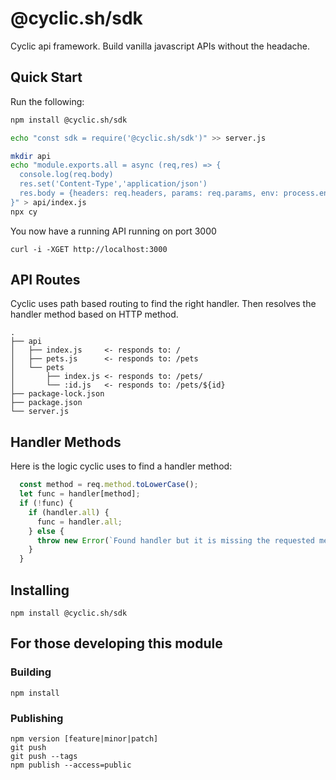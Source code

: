 # @cyclic.sh/sdk

Cyclic api framework. Build vanilla javascript APIs without the headache.

## Quick Start

Run the following:

```sh
npm install @cyclic.sh/sdk

echo "const sdk = require('@cyclic.sh/sdk')" >> server.js

mkdir api
echo "module.exports.all = async (req,res) => {
  console.log(req.body)
  res.set('Content-Type','application/json')
  res.body = {headers: req.headers, params: req.params, env: process.env}
}" > api/index.js
npx cy
```
You now have a running API running on port 3000

`curl -i -XGET http://localhost:3000`

## API Routes

Cyclic uses path based routing to find the right handler. Then resolves the handler method based on HTTP method.

```text
.
├── api
│   ├── index.js     <- responds to: /
│   ├── pets.js      <- responds to: /pets
│   └── pets
│       ├── index.js <- responds to: /pets/
│       └── :id.js   <- responds to: /pets/${id}
├── package-lock.json
├── package.json
└── server.js
```

## Handler Methods

Here is the logic cyclic uses to find a handler method:

```javascript
  const method = req.method.toLowerCase();
  let func = handler[method];
  if (!func) {
    if (handler.all) {
      func = handler.all;
    } else {
      throw new Error(`Found handler but it is missing the requested method [${method}] or 'all'`);
    }
  }
```

## Installing

`npm install @cyclic.sh/sdk`


## For those developing this module

### Building

`npm install`

### Publishing

```
npm version [feature|minor|patch]
git push
git push --tags
npm publish --access=public
```
